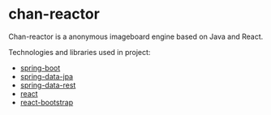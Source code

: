 # chan-reactor

Chan-reactor is a anonymous imageboard engine based on Java and React.

Technologies and libraries used in project: 
* [spring-boot](http://projects.spring.io/spring-boot/)
* [spring-data-jpa](http://projects.spring.io/spring-data-jpa/)
* [spring-data-rest](http://projects.spring.io/spring-data-rest/)
* [react](https://facebook.github.io/react)
* [react-bootstrap](https://react-bootstrap.github.io)
